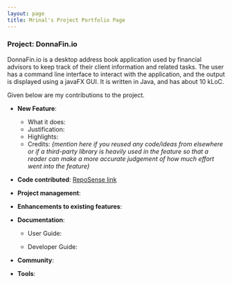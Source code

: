 ```yaml
---
layout: page
title: Mrinal's Project Portfolio Page
---
```


### Project: DonnaFin.io

DonnaFin.io is a desktop address book application used by financial advisors to keep track of their client information and related tasks.
The user has a command line interface to interact with the application, and the output is displayed using a javaFX GUI.
It is written in Java, and has about 10 kLoC.

Given below are my contributions to the project.

* **New Feature**:
    * What it does:
    * Justification:
    * Highlights:
    * Credits: *{mention here if you reused any code/ideas from elsewhere or if a third-party library is heavily used in the feature so that a reader can make a more accurate judgement of how much effort went into the feature}*

* **Code contributed**: [RepoSense link]()

* **Project management**:


* **Enhancements to existing features**:

* **Documentation**:
    * User Guide:

    * Developer Guide:


* **Community**:

* **Tools**:

